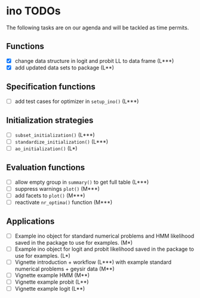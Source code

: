 # ino TODOs

The following tasks are on our agenda and will be tackled as time permits.

## Functions

- [x] change data structure in logit and probit LL to data frame (L***)
- [x] add updated data sets to package (L**)

## Specification functions

- [ ] add test cases for optimizer in `setup_ino()` (L***)
      
## Initialization strategies

- [ ] `subset_initialization()` (L***)
- [ ] `standardize_initialization()` (L***)
- [ ] `ao_initialization()` (L*)

## Evaluation functions

- [ ] allow empty group in `summary()` to get full table (L***)
- [ ] suppress warnings `plot()` (M***)
- [ ] add facets to `plot()` (M***)
- [ ] reactivate `nr_optima()` function (M***)

## Applications

- [ ] Example ino object for standard numerical problems and HMM likelihood saved in the package to use for examples. (M*)
- [ ] Example ino object for logit and probit likelihood saved in the package to use for examples. (L*)
- [ ] Vignette introduction + workflow (L\*\*\*) with example standard numerical problems + geysir data (M**)
- [ ] Vignette example HMM (M**)
- [ ] Vignette example probit (L**)
- [ ] Vignette example logit (L**)
